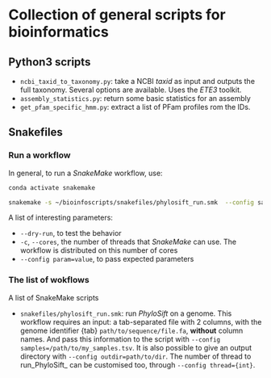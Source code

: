# Collection of general scripts for bioinformatics

## Python3 scripts

- `ncbi_taxid_to_taxonomy.py`: take a NCBI _taxid_ as input and outputs the full
taxonomy. Several options are available. Uses the _ETE3_ toolkit.
- `assembly_statistics.py`: return some basic statistics for an assembly
- `get_pfam_specific_hmm.py`: extract a list of PFam profiles rom the IDs.

## Snakefiles

### Run a workflow

In general, to run a _SnakeMake_ workflow, use:

```bash
conda activate snakemake

snakemake -s ~/bioinfoscripts/snakefiles/phylosift_run.smk  --config samples=samples.tsv outdir=result/00_test_pipeline
```

A list of interesting parameters:
- `--dry-run`, to test the behavior
- `-c`, `--cores`, the number of threads that _SnakeMake_ can use. The workflow
is distributed on this number of cores
- `--config param=value`, to pass expected parameters

### The list of wokflows

A list of SnakeMake scripts
- `snakefiles/phylosift_run.smk`: run _PhyloSift_ on a genome. This workflow
requires an input: a tab-separated file with 2 columns, with the genome identifier
\{tab\} `path/to/sequence/file.fa`, **without** column names. And pass this
information to the script with `--config samples=/path/to/my_samples.tsv`.
It is also possible to give an output directory with `--config outdir=path/to/dir`.
The number of thread to run_PhyloSift_ can be customised too, through
`--config thread={int}`.
